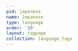 ```yaml
---
pid: japanese
name: Japanese
type: language
order: '20'
layout: tagpage
collection: language_tags
---
```

